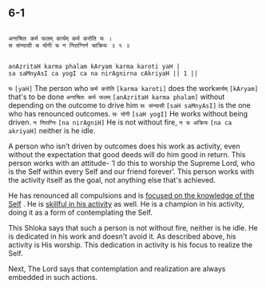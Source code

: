 ## 6-1


```shloka-sa

अनाश्रितः कर्म फलम् कार्यम् कर्म करोति यः ।
स संन्यासी च योगी च न निराग्निर्न चाक्रियः ॥ १ ॥

```
```shloka-sa-hk

anAzritaH karma phalam kAryam karma karoti yaH |
sa saMnyAsI ca yogI ca na nirAgnirna cAkriyaH || 1 ||

```
`यः` `[yaH]` The person who `कर्म करोति` `[karma karoti]` does the work​ `कार्यम्` `[kAryam]` that's to be done `अनाश्रितः कर्म फलम्` `[anAzritaH karma phalam]` without depending on the outcome to drive him `सः संन्यासी` `[saH saMnyAsI]` is the one who has renounced outcomes. `सः योगी` `[saH yogI]` He works without being driven. `न निराग्निः` `[na nirAgniH]` He is not without fire, `न च अक्रियः` `[na ca akriyaH]` neither is he idle.

A person who isn’t driven by outcomes does his work as activity, even without the expectation that good deeds will do him good in return. This person works with an attitude- ‘I do this to worship the Supreme Lord​, who is the Self within every Self and our friend forever’. This person works with the activity itself as the goal, not anything else that's achieved.

He has renounced all compulsions and is 
[focused on the knowledge of the Self](3-3.md#jnAnayOga_a_defn)
. He is 
[skillful in his activity](2-40.md#karmayoga)
 as well. He is a champion in his activity, doing it as a form of contemplating the Self.

This Shloka says that such a person is not without fire, neither is he idle. He is dedicated in his work and doesn't avoid it. As described above, his activity is His worship. This dedication in activity is his focus to realize the Self.

Next, The Lord says that contemplation and realization are always embedded in such actions.


